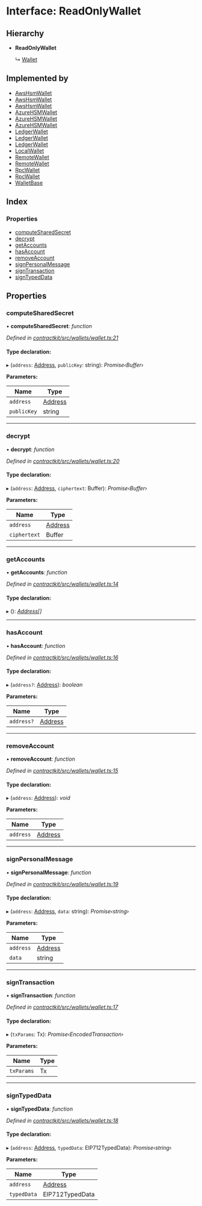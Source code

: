 # Interface: ReadOnlyWallet

## Hierarchy

* **ReadOnlyWallet**

  ↳ [Wallet](_wallets_wallet_.wallet.md)

## Implemented by

* [AwsHsmWallet](../classes/_wallets_aws_hsm_wallet_.awshsmwallet.md)
* [AwsHsmWallet](../classes/_wallets_aws_hsm_wallet_.awshsmwallet.md)
* [AwsHsmWallet](../classes/_wallets_aws_hsm_wallet_.awshsmwallet.md)
* [AzureHSMWallet](../classes/_wallets_azure_hsm_wallet_.azurehsmwallet.md)
* [AzureHSMWallet](../classes/_wallets_azure_hsm_wallet_.azurehsmwallet.md)
* [AzureHSMWallet](../classes/_wallets_azure_hsm_wallet_.azurehsmwallet.md)
* [LedgerWallet](../classes/_wallets_ledger_wallet_.ledgerwallet.md)
* [LedgerWallet](../classes/_wallets_ledger_wallet_.ledgerwallet.md)
* [LedgerWallet](../classes/_wallets_ledger_wallet_.ledgerwallet.md)
* [LocalWallet](../classes/_wallets_local_wallet_.localwallet.md)
* [RemoteWallet](../classes/_wallets_remote_wallet_.remotewallet.md)
* [RemoteWallet](../classes/_wallets_remote_wallet_.remotewallet.md)
* [RpcWallet](../classes/_wallets_rpc_wallet_.rpcwallet.md)
* [RpcWallet](../classes/_wallets_rpc_wallet_.rpcwallet.md)
* [WalletBase](../classes/_wallets_wallet_.walletbase.md)

## Index

### Properties

* [computeSharedSecret](_wallets_wallet_.readonlywallet.md#computesharedsecret)
* [decrypt](_wallets_wallet_.readonlywallet.md#decrypt)
* [getAccounts](_wallets_wallet_.readonlywallet.md#getaccounts)
* [hasAccount](_wallets_wallet_.readonlywallet.md#hasaccount)
* [removeAccount](_wallets_wallet_.readonlywallet.md#removeaccount)
* [signPersonalMessage](_wallets_wallet_.readonlywallet.md#signpersonalmessage)
* [signTransaction](_wallets_wallet_.readonlywallet.md#signtransaction)
* [signTypedData](_wallets_wallet_.readonlywallet.md#signtypeddata)

## Properties

###  computeSharedSecret

• **computeSharedSecret**: *function*

*Defined in [contractkit/src/wallets/wallet.ts:21](https://github.com/celo-org/celo-monorepo/blob/master/packages/contractkit/src/wallets/wallet.ts#L21)*

#### Type declaration:

▸ (`address`: [Address](../modules/_base_.md#address), `publicKey`: string): *Promise‹Buffer›*

**Parameters:**

Name | Type |
------ | ------ |
`address` | [Address](../modules/_base_.md#address) |
`publicKey` | string |

___

###  decrypt

• **decrypt**: *function*

*Defined in [contractkit/src/wallets/wallet.ts:20](https://github.com/celo-org/celo-monorepo/blob/master/packages/contractkit/src/wallets/wallet.ts#L20)*

#### Type declaration:

▸ (`address`: [Address](../modules/_base_.md#address), `ciphertext`: Buffer): *Promise‹Buffer›*

**Parameters:**

Name | Type |
------ | ------ |
`address` | [Address](../modules/_base_.md#address) |
`ciphertext` | Buffer |

___

###  getAccounts

• **getAccounts**: *function*

*Defined in [contractkit/src/wallets/wallet.ts:14](https://github.com/celo-org/celo-monorepo/blob/master/packages/contractkit/src/wallets/wallet.ts#L14)*

#### Type declaration:

▸ (): *[Address](../modules/_base_.md#address)[]*

___

###  hasAccount

• **hasAccount**: *function*

*Defined in [contractkit/src/wallets/wallet.ts:16](https://github.com/celo-org/celo-monorepo/blob/master/packages/contractkit/src/wallets/wallet.ts#L16)*

#### Type declaration:

▸ (`address?`: [Address](../modules/_base_.md#address)): *boolean*

**Parameters:**

Name | Type |
------ | ------ |
`address?` | [Address](../modules/_base_.md#address) |

___

###  removeAccount

• **removeAccount**: *function*

*Defined in [contractkit/src/wallets/wallet.ts:15](https://github.com/celo-org/celo-monorepo/blob/master/packages/contractkit/src/wallets/wallet.ts#L15)*

#### Type declaration:

▸ (`address`: [Address](../modules/_base_.md#address)): *void*

**Parameters:**

Name | Type |
------ | ------ |
`address` | [Address](../modules/_base_.md#address) |

___

###  signPersonalMessage

• **signPersonalMessage**: *function*

*Defined in [contractkit/src/wallets/wallet.ts:19](https://github.com/celo-org/celo-monorepo/blob/master/packages/contractkit/src/wallets/wallet.ts#L19)*

#### Type declaration:

▸ (`address`: [Address](../modules/_base_.md#address), `data`: string): *Promise‹string›*

**Parameters:**

Name | Type |
------ | ------ |
`address` | [Address](../modules/_base_.md#address) |
`data` | string |

___

###  signTransaction

• **signTransaction**: *function*

*Defined in [contractkit/src/wallets/wallet.ts:17](https://github.com/celo-org/celo-monorepo/blob/master/packages/contractkit/src/wallets/wallet.ts#L17)*

#### Type declaration:

▸ (`txParams`: Tx): *Promise‹EncodedTransaction›*

**Parameters:**

Name | Type |
------ | ------ |
`txParams` | Tx |

___

###  signTypedData

• **signTypedData**: *function*

*Defined in [contractkit/src/wallets/wallet.ts:18](https://github.com/celo-org/celo-monorepo/blob/master/packages/contractkit/src/wallets/wallet.ts#L18)*

#### Type declaration:

▸ (`address`: [Address](../modules/_base_.md#address), `typedData`: EIP712TypedData): *Promise‹string›*

**Parameters:**

Name | Type |
------ | ------ |
`address` | [Address](../modules/_base_.md#address) |
`typedData` | EIP712TypedData |
